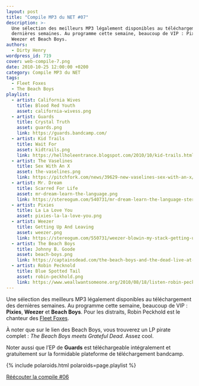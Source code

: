 ```yaml
---
layout: post
title: "Compile MP3 du NET #07"
description: >-
  Une sélection des meilleurs MP3 légalement disponibles au téléchargement des
  dernières semaines. Au programme cette semaine, beaucoup de VIP : Pixies,
  Weezer et Beach Boys.
authors:
  - Dirty Henry
wordpress_id: 719
cover: web-compile-7.png
date: 2010-10-25 12:00:00 +0200
category: Compile MP3 du NET
tags:
  - Fleet Foxes
  - The Beach Boys
playlist:
  - artist: California Wives
    title: Blood Red Youth
    asset: california-wivess.png
  - artist: Guards
    title: Crystal Truth
    asset: guards.png
    link: https://guards.bandcamp.com/
  - artist: Kid Trails
    title: Wait For
    asset: kidtrails.png
    link: https://hellholeentrance.blogspot.com/2010/10/kid-trails.html
  - artist: The Vaselines
    title: Sex With An X
    asset: the-vaselines.png
    link: https://pitchfork.com/news/39629-new-vaselines-sex-with-an-x/
  - artist: Mr. Dream
    title: Scarred For Life
    asset: mr-dream-learn-the-language.png
    link: https://stereogum.com/540731/mr-dream-learn-the-language-stereogum-premiere/mp3s/
  - artist: Pixies
    title: La La Love You
    asset: pixies-la-la-love-you.png
  - artist: Weezer
    title: Getting Up And Leaving
    asset: weezer.png
    link: https://stereogum.com/550731/weezer-blowin-my-stack-getting-up-and-leaving/mp3s/
  - artist: The Beach Boys
    title: Johnny B. Goode
    asset: beach-boys.png
    link: https://captainsdead.com/the-beach-boys-and-the-dead-live-at-the-fillmore-east-4.27.71.html
  - artist: Robin Pecknold
    title: Blue Spotted Tail
    asset: robin-peckhold.png
    link: https://www.weallwantsomeone.org/2010/08/18/listen-robin-pecknold-live-bootlegs/
---
```


Une sélection des meilleurs MP3 légalement disponibles au téléchargement des
dernières semaines. Au programme cette semaine, beaucoup de VIP : **Pixies**,
**Weezer** et **Beach Boys**. Pour les distraits, Robin Peckhold est le chanteur
des [Fleet Foxes][i213].

À noter que sur le lien des Beach Boys, vous trouverez un LP pirate complet :
_The Beach Boys meets Grateful Dead_. Assez cool.

Noter aussi que l’EP de **Guards** est téléchargeable intégralement et
gratuitement sur la formidable plateforme de téléchargement bandcamp.

{% include polaroids.html polaroids=page.playlist %}

[Réécouter la compile #06][i715]

[i213]: https://www.deadrooster.org/fleet-foxes/
[i715]: https://www.deadrooster.org/compile-mp3-du-net-06/
